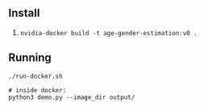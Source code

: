 ## Install
1. `nvidia-docker build -t age-gender-estimation:v0 .`

## Running

```
./run-docker.sh

# inside docker:
python3 demo.py --image_dir output/

```
